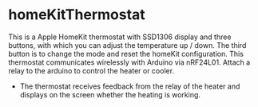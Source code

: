# homeKitThermostat
This is a Apple HomeKit thermostat with SSD1306 display and three buttons,
with which you can adjust the temperature up / down.
The third button is to change the mode and reset the homeKit configuration.
This thermostat communicates wirelessly with Arduino via nRF24L01.
Attach a relay to the arduino to control the heater or cooler.
- The thermostat receives feedback from the relay of the heater and displays on the screen whether the heating is working.
